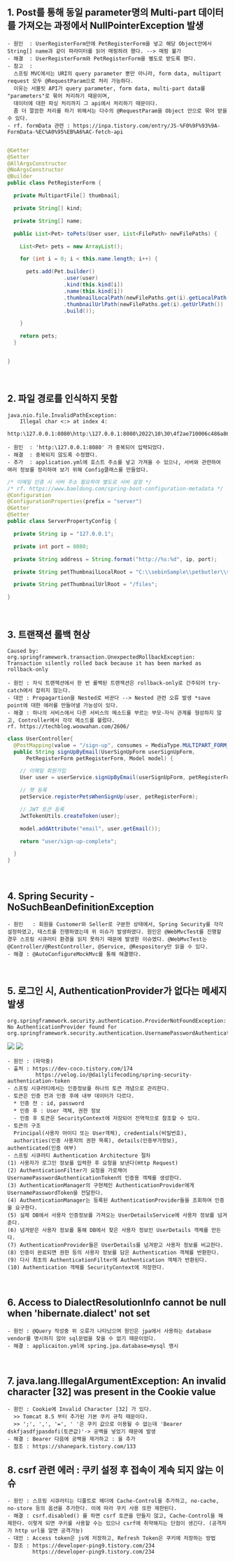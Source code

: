 ## 1. Post를 통해 동일 parameter명의 Multi-part 데이터를 가져오는 과정에서 NullPointerException 발생
    - 원인  : UserRegisterForm안에 PetRegisterForm을 넣고 해당 Object안에서 String[] name과 같이 파라미터를 읽어 매핑하려 했다. --> 매핑 불가
    - 해결  : UserRegisterForm와 PetRegisterForm을 별도로 받도록 했다.
    - 참고  :
      스프링 MVC에서는 URI의 query parameter 뿐만 아니라, form data, multipart request 모두 @RequestParam으로 처리 가능하다.
      이유는 서블릿 API가 query parameter, form data, multi-part data를 "parameters"로 묶어 처리하기 때문이며,
      데이터에 대한 파싱 처리까지 그 api에서 처리하기 때문이다.
      좀 더 깔끔한 처리를 하기 위해서는 다수의 @RequestParam을 Object 안으로 묶어 받을 수 있다. 
    - rf. formData 관련 : https://inpa.tistory.com/entry/JS-%F0%9F%93%9A-FormData-%EC%A0%95%EB%A6%AC-fetch-api

```java

@Getter
@Setter
@AllArgsConstructor
@NoArgsConstructor
@Builder
public class PetRegisterForm {

  private MultipartFile[] thumbnail;

  private String[] kind;

  private String[] name;

  public List<Pet> toPets(User user, List<FilePath> newFilePaths) {

    List<Pet> pets = new ArrayList();

    for (int i = 0; i < this.name.length; i++) {

      pets.add(Pet.builder()
                  .user(user)
                  .kind(this.kind[i])
                  .name(this.kind[i])
                  .thumbnailLocalPath(newFilePaths.get(i).getLocalPath())
                  .thumbnailUrlPath(newFilePaths.get(i).getUrlPath())
                  .build());

    }

    return pets;
  }


}

```
<br>

## 2. 파일 경로를 인식하지 못함
```shell
java.nio.file.InvalidPathException:
    Illegal char <:> at index 4:
      http:\127.0.0.1:8080\http:\127.0.0.1:8080\2022\10\30\4f2ae710006c486a8682eb8763c3ee1a.jpg
```
    - 원인  : 'http:\127.0.0.1:8080' 가 중복되어 입력되었다.
    - 해결  : 중복되지 않도록 수정했다.
    - 추가  : application.yml에 호스트 주소를 넣고 가져올 수 있으나, 서버와 관련하여 여러 정보를 정리하여 보기 위해 Config클래스를 만들었다.
```java
/* 이메일 인증 시 서버 주소 필요하여 별도로 서버 설정 */
/* rf. https://www.baeldung.com/spring-boot-configuration-metadata */
@Configuration
@ConfigurationProperties(prefix = "server")
@Getter
@Setter
public class ServerPropertyConfig {

  private String ip = "127.0.0.1";

  private int port = 8080;

  private String address = String.format("http://%s:%d", ip, port);

  private String petThumbnailLocalRoot = "C:\\sebinSample\\petbutler\\src\\main\\resources\\static\\files";

  private String petThumbnailUrlRoot = "/files";

}

```
<br>

## 3. 트랜잭션 롤백 현상
```shell
Caused by: org.springframework.transaction.UnexpectedRollbackException:
Transaction silently rolled back because it has been marked as rollback-only
```
    - 원인 : 자식 트랜잭션에서 한 번 롤백된 트랜잭션은 rollback-only로 간주되어 try-catch에서 잡히지 않는다.
    - 대안 : Propagartion을 Nested로 바꾼다 --> Nested 관련 오류 발생 *save point에 대한 에러를 만들어낼 가능성이 있다.
    - 해결 : 하나의 서비스에서 다른 서비스의 메소드를 부르는 부모-자식 관계를 형성하지 않고, Controller에서 각각 메소드를 불렀다. 
    rf. https://techblog.woowahan.com/2606/
```java
class UserController{
  @PostMapping(value = "/sign-up", consumes = MediaType.MULTIPART_FORM_DATA_VALUE)
  public String signUpByEmail(UserSignUpForm userSignUpForm,
      PetRegisterForm petRegisterForm, Model model) {

    // 이메일 회원가입
    User user = userService.signUpByEmail(userSignUpForm, petRegisterForm);

    // 팻 등록
    petService.registerPetsWhenSignUp(user, petRegisterForm);

    // JWT 토큰 등록
    JwtTokenUtils.createToken(user);

    model.addAttribute("email", user.getEmail());

    return "user/sign-up-complete";

  }
}
```
<br>

## 4. Spring Security - NoSuchBeanDefinitionException
    - 원인   : 회원을 Customer와 Seller로 구분한 상태에서, Spring Security를 각각 설정하였고, 테스트를 진행하였는데 위 이슈가 발생하였다. 원인은 @WebMvcTest를 진행할 경우 스프링 시큐러티 환경을 읽지 못하기 때문에 발생한 이슈였다. @WebMvcTest는 @Controller/@RestController, @Service, @Respository만 읽을 수 있다. 
    - 해결 : @AutoConfigureMockMvc를 통해 해결했다.


<br>

## 5. 로그인 시, AuthenticationProvider가 없다는 메세지 발생
```shell
org.springframework.security.authentication.ProviderNotFoundException: 
No AuthenticationProvider found for org.springframework.security.authentication.UsernamePasswordAuthenticationToken
```
<img src="https://img1.daumcdn.net/thumb/R1280x0/?scode=mtistory2&fname=https%3A%2F%2Fk.kakaocdn.net%2Fdn%2FbeDENY%2FbtrBs0cquNc%2FPkwRQzgyzhoy1ecQrlQOJk%2Fimg.png">

<img src="https://velog.velcdn.com/images/dailylifecoding/post/5464e017-a5be-487e-bb24-e10216c803a8/image.png">


    - 원인 : (파악중) 
    - 출처 : https://dev-coco.tistory.com/174
             https://velog.io/@dailylifecoding/spring-security-authentication-token
    - 스프링 시큐러티에서는 인증정보를 하나의 토큰 개념으로 관리한다.
    - 토큰은 인증 전과 인증 후에 내부 데이터가 다르다.
      * 인증 전 : id, password
      * 인증 후 : User 객체, 권한 정보
      - 인증 후 토큰은 SecurityContext에 저장되어 전역적으로 참조할 수 있다.
    - 토큰의 구조
      Principal(사용자 아이디 또는 User객체), credentials(비밀번호),
      authorities(인증 사용자의 권한 목록), details(인증부가정보), authenticated(인증 여부)
    - 스프링 시큐러티 Authentication Architecture 절차
    (1) 사용자가 로그인 정보를 입력한 후 요청을 보낸다(Http Request)
    (2) AuthenticationFilter가 요청을 가로채어 UsernamePasswordAuthenticationToken의 인증용 객체를 생성한다.
    (3) AuthenticationManager의 구현체인 AuthenticationProvider에게 UsernamePasswordToken을 전달한다.
    (4) AuthenticationManager는 등록된 AuthenticationProvider들을 조회하여 인증을 요구한다.
    (5) 실제 DB에서 사용자 인증정보를 가져오는 UserDetailsService에 사용자 정보를 넘겨준다.
    (6) 넘겨받은 사용자 정보를 통해 DB에서 찾은 사용자 정보인 UserDetails 객체를 만든다.
    (7) AuthenticationProvider들은 UserDetails를 넘겨받고 사용자 정보를 비교한다.
    (8) 인증이 완료되면 권한 등의 사용자 정보를 담은 Authentication 객체를 반환한다.
    (9) 다시 최초의 AuthenticationFilter에 Authentication 객체가 반환된다.
    (10) Authentication 객체를 SecurityContext에 저장한다.

<br>

## 6. Access to DialectResolutionInfo cannot be null when 'hibernate.dialect' not set
    - 원인 : @Query 작성중 위 오류가 나타났으며 원인은 jpa에서 사용하는 database vendor를 명시하지 않아 sql문법을 찾을 수 없기 때문이었다.
    - 해결 : applicaiton.yml에 spring.jpa.database=mysql 명시

<br>

## 7. java.lang.IllegalArgumentException: An invalid character [32] was present in the Cookie value
    - 원인 : Cookie에 Invalid Character [32] 가 있다. 
      >> Tomcat 8.5 부터 추가된 기본 쿠키 규칙 때문이다.
      >> ';', ',', '=', ' '은 쿠키 값으로 이용될 수 없는데 'Bearer dskfjasdfjpasdofi(토큰값)'-> 공백을 넣었기 때문에 발생
    - 해결 : Bearer 다음에 공백을 제거하고 : 을 추가
    - 참조 : https://shanepark.tistory.com/133

## 8. csrf 관련 에러 : 쿠키 설정 후 접속이 계속 되지 않는 이슈
    - 원인 : 스프링 시큐러티는 디폴트로 헤더에 Cache-Control을 추가하고, no-cache, no-store 등의 옵션을 추가한다. 이에 따라 쿠키 사용 또한 제한된다.
    - 해결 : csrf.disabled() 를 하면 csrf 토큰을 만들지 않고, Cache-Control을 해제한다. 이렇게 되면 쿠키를 사용할 수는 있으나 csrf에 취약해지는 단점이 생긴다. (공격자가 http url을 알면 공격가능)
    - 대안 : Access token은 js에 저장하고, Refresh Token은 쿠키에 저장하는 방법
    - 참조 : https://developer-ping9.tistory.com/234
            https://developer-ping9.tistory.com/234